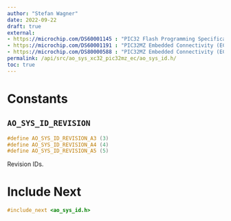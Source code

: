 ```yaml
---
author: "Stefan Wagner"
date: 2022-09-22
draft: true
external:
- https://microchip.com/DS60001145 : "PIC32 Flash Programming Specification"
- https://microchip.com/DS60001191 : "PIC32MZ Embedded Connectivity (EC) Family Data sheet"
- https://microchip.com/DS80000588 : "PIC32MZ Embedded Connectivity (EC) Family Errata"
permalink: /api/src/ao_sys_xc32_pic32mz_ec/ao_sys_id.h/
toc: true
---
```


# Constants

## `AO_SYS_ID_REVISION`

```c
#define AO_SYS_ID_REVISION_A3 (3)
#define AO_SYS_ID_REVISION_A4 (4)
#define AO_SYS_ID_REVISION_A5 (5)
```

Revision IDs.

# Include Next

```c
#include_next <ao_sys_id.h>
```
